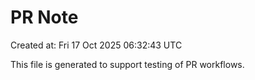 # PR Note

Created at: Fri 17 Oct 2025 06:32:43 UTC

This file is generated to support testing of PR workflows.

